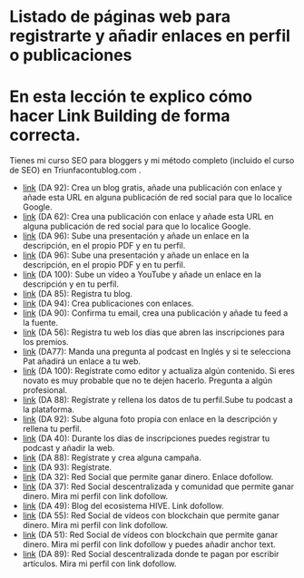 # Listado de páginas web para registrarte y añadir enlaces en perfil o publicaciones
# En esta lección te explico cómo hacer Link Building de forma correcta.

Tienes mi curso SEO para bloggers y mi método completo (incluido el curso de SEO) en Triunfacontublog.com .

* [link](https://wordpress.com/) (DA 92): Crea un blog gratis, añade una publicación con enlace y añade esta URL en alguna publicación de red social para que lo localice Google.
* [link](https://telegra.ph/) (DA 62): Crea una publicación con enlace y añade esta URL en alguna publicación de red social para que lo localice Google.
* [link](https://www.slideshare.net/) (DA 96): Sube una presentación y añade un enlace en la descripción, en el propio PDF y en tu perfil.
* [link](https://www.moz.com/) (DA 96): Sube una presentación y añade un enlace en la descripción, en el propio PDF y en tu perfil.
* [link](https://www.youtube.com/) (DA 100): Sube un vídeo a YouTube y añade un enlace en la descripción y en tu perfil.
* [link](https://lablogoteca.20minutos.es/) (DA 85): Registra tu blog.
* [link](https://medium.com/) (DA 94): Crea publicaciones con enlaces.
* [link](https://flipboard.com/) (DA 90): Confirma tu email, crea una publicación y añade tu feed a la fuente.
* [link](https://www.diadeinternet.org) (DA 56): Registra tu web los días que abren las inscripciones para los premios.
* [link](https://www.smartpassiveincome.com/ask-pat/) (DA77): Manda una pregunta al podcast en Inglés y si te selecciona Pat añadirá un enlace a tu web.
* [link](https://www.wikipedia.org/) (DA 100): Regístrate como editor y actualiza algún contenido. Si eres novato es muy probable que no te dejen hacerlo. Pregunta a algún profesional.
* [link](https://tunein.com) (DA 88): Regístrate y rellena los datos de tu perfil.Sube tu podcast a la plataforma.
* [link](https://pixabay.com) (DA 92): Sube alguna foto propia con enlace en la descripción y rellena tu perfil.
* [link](https://www.asociacionpodcast.es) (DA 40): Durante los días de inscripciones puedes registrar tu podcast y añadir la web.
* [link](https://www.patreon.com) (DA 88): Regístrate y crea alguna campaña.
* [link](https://www.ivoox.com) (DA 93): Regístrate.
* [link](https://www.bastyon.com) (DA 32): Red Social que permite ganar dinero. Enlace dofollow.
* [link](https://ecency.com) (DA 37): Red Social descentralizada y comunidad que permite ganar dinero. Mira mi perfil con link dofollow.
* [link](https://hive.blog) (DA 49): Blog del ecosistema HIVE. Link dofollow.
* [link](https://d.tube) (DA 55): Red Social de vídeos con blockchain que permite ganar dinero. Mira mi perfil con link dofollow.
* [link](https://bittube.tv/) (DA 51): Red Social de vídeos con blockchain que permite ganar dinero. Mira mi perfil con link dofollow y puedes añadir anchor text.
* [link](https://steemit.com) (DA 89): Red Social descentralizada donde te pagan por escribir artículos. Mira mi perfil con link dofollow.
